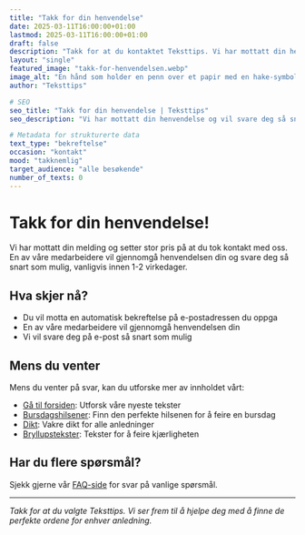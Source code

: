 ```yaml
---
title: "Takk for din henvendelse"
date: 2025-03-11T16:00:00+01:00
lastmod: 2025-03-11T16:00:00+01:00
draft: false
description: "Takk for at du kontaktet Teksttips. Vi har mottatt din henvendelse og vil svare deg så snart som mulig."
layout: "single"
featured_image: "takk-for-henvendelsen.webp"
image_alt: "En hånd som holder en penn over et papir med en hake-symbol, som symboliserer at meldingen er sendt"
author: "Teksttips"

# SEO
seo_title: "Takk for din henvendelse | Teksttips"
seo_description: "Vi har mottatt din henvendelse og vil svare deg så snart som mulig. Takk for at du kontaktet Teksttips."

# Metadata for strukturerte data
text_type: "bekreftelse"
occasion: "kontakt"
mood: "takknemlig"
target_audience: "alle besøkende"
number_of_texts: 0
---
```


# Takk for din henvendelse!

Vi har mottatt din melding og setter stor pris på at du tok kontakt med oss. En av våre medarbeidere vil gjennomgå henvendelsen din og svare deg så snart som mulig, vanligvis innen 1-2 virkedager.

## Hva skjer nå?

- Du vil motta en automatisk bekreftelse på e-postadressen du oppga
- En av våre medarbeidere vil gjennomgå henvendelsen din
- Vi vil svare deg på e-post så snart som mulig

## Mens du venter

Mens du venter på svar, kan du utforske mer av innholdet vårt:

- [Gå til forsiden](/): Utforsk våre nyeste tekster
- [Bursdagshilsener](/bursdagshilsen/): Finn den perfekte hilsenen for å feire en bursdag
- [Dikt](/dikt/): Vakre dikt for alle anledninger
- [Bryllupstekster](/bryllup/): Tekster for å feire kjærligheten

## Har du flere spørsmål?

Sjekk gjerne vår [FAQ-side](/om-oss/faq/) for svar på vanlige spørsmål.

---

*Takk for at du valgte Teksttips. Vi ser frem til å hjelpe deg med å finne de perfekte ordene for enhver anledning.* 